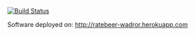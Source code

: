 [![Build Status](https://travis-ci.org/kennyhei/ratebeer.png)](https://travis-ci.org/kennyhei/ratebeer)

Software deployed on: http://ratebeer-wadror.herokuapp.com
